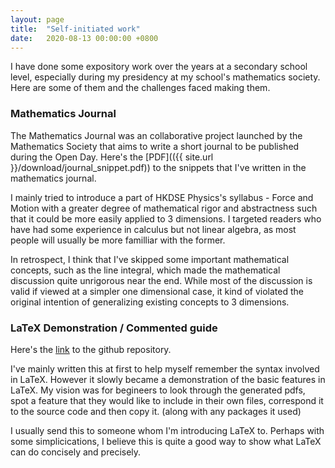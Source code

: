 ```yaml
---
layout: page
title:  "Self-initiated work"
date:   2020-08-13 00:00:00 +0800
---
```


I have done some expository work over the years at a secondary school level, especially during my presidency at my school's mathematics society. Here are some of them and the challenges faced making them.

### Mathematics Journal

The Mathematics Journal was an collaborative project launched by the Mathematics Society that aims to write a short journal to be published during the Open Day. Here's the [PDF](({{ site.url }}/download/journal_snippet.pdf)) to the snippets that I've written in the mathematics journal.

I mainly tried to introduce a part of HKDSE Physics's syllabus - Force and Motion with a greater degree of mathematical rigor and abstractness such that it could be more easily applied to 3 dimensions. I targeted readers who have had some experience in calculus but not linear algebra, as most people will usually be more familliar with the former. 

In retrospect, I think that I've skipped some important mathematical concepts, such as the line integral, which made the mathematical discussion quite unrigorous near the end. While most of the discussion is valid if viewed at a simpler one dimensional case, it kind of violated the original intention of generalizing existing concepts to 3 dimensions. 

### LaTeX Demonstration / Commented guide

Here's the [link](https://github.com/greenone092/Latex-Tutorial) to the github repository.

I've mainly written this at first to help myself remember the syntax involved in LaTeX. However it slowly became a demonstration of the basic features in LaTeX. My vision was for begineers to look through the generated pdfs, spot a feature that they would like to include in their own files, correspond it to the source code and then copy it. (along with any packages it used) 

I usually send this to someone whom I'm introducing LaTeX to. Perhaps with some simplicications, I believe this is quite a good way to show what LaTeX can do concisely and precisely. 